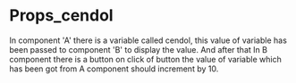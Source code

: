 # Props_cendol
In  component 'A'  there is a variable called cendol, this value of variable has been passed to component 'B' to display the value. And after that In B component there is a button on click of button the value of variable which has been got from A component should increment by 10.
